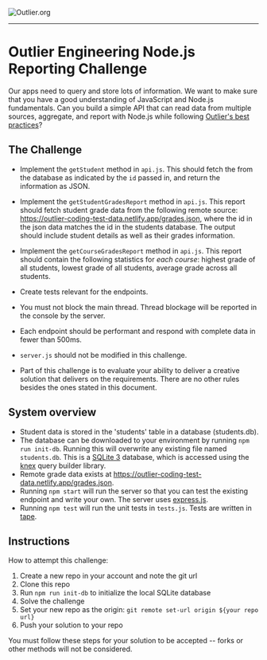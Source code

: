 ![Outlier.org](https://i.imgur.com/vJowpL1.png)

---

# Outlier Engineering Node.js Reporting Challenge

Our apps need to query and store lots of information. We want to make sure that you have a good understanding of JavaScript and Node.js fundamentals. Can you build a simple API that can read data from multiple sources, aggregate, and report with Node.js while following [Outlier's best practices](https://github.com/outlier-org/onboarding/blob/master/README.md#engineering-onboarding-guide)?

## The Challenge

- Implement the `getStudent` method in `api.js`. This should fetch the from the database as indicated by the `id` passed in, and return the information as JSON.

- Implement the `getStudentGradesReport` method in `api.js`. This report should fetch student grade data from the following remote source: https://outlier-coding-test-data.netlify.app/grades.json, where the id in the json data matches the id in the students database. The output should include student details as well as their grades information.

- Implement the `getCourseGradesReport` method in `api.js`. This report should contain the following statistics for *each course*: highest grade of all students, lowest grade of all students, average grade across all students.

- Create tests relevant for the endpoints.

- You must not block the main thread. Thread blockage will be reported in the console by the server.

- Each endpoint should be performant and respond with complete data in fewer than 500ms.

- `server.js` should not be modified in this challenge.

- Part of this challenge is to evaluate your ability to deliver a creative solution that delivers on the requirements. There are no other rules besides the ones stated in this document.

## System overview
  - Student data is stored in the 'students' table in a database (students.db).
  - The database can be downloaded to your environment by running `npm run init-db`. Running this will overwrite any existing file named `students.db`. This is a [SQLite 3](https://www.sqlite.org/index.html) database, which is accessed using the [knex](https://github.com/knex/knex) query builder library.
  - Remote grade data exists at https://outlier-coding-test-data.netlify.app/grades.json.
  - Running `npm start` will run the server so that you can test the existing endpoint and write your own. The server uses [express.js](https://expressjs.com/). 
  - Running `npm test` will run the unit tests in `tests.js`. Tests are written in [tape](https://github.com/substack/tape).
  

## Instructions

How to attempt this challenge:

1) Create a new repo in your account and note the git url
2) Clone this repo
3) Run `npm run init-db` to initialize the local SQLite database
4) Solve the challenge
5) Set your new repo as the origin: `git remote set-url origin ${your repo url}`
6) Push your solution to your repo

You must follow these steps for your solution to be accepted -- forks or other methods will not be considered.